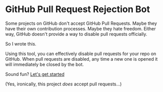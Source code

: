 # GitHub Pull Request Rejection Bot

Some projects on GitHub don't accept GitHub Pull Requests. Maybe they have their own contribution processes. Maybe they hate freedom. Either way, GitHub doesn't provide a way to disable pull requests officially.

So I wrote this.

Using this tool, you can effectively disable pull requests for your repo on GitHub. When pull requests are disabled, any time a new one is opened it will immediately be closed by the bot.

Sound fun? [Let's get started](http://nopullrequests.com/user)

(Yes, ironically, this project *does* accept pull requests...)
